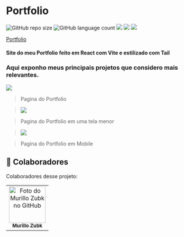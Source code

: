 # Portfolio

![GitHub repo size](https://img.shields.io/github/repo-size/MZubk/Portfolio?style=for-the-badge)
![GitHub language count](https://img.shields.io/github/languages/count/MZubk/Portfolio?style=for-the-badge)
<img src="https://img.shields.io/badge/React-20232A?style=for-the-badge&logo=react&logoColor=61DAFB" />
<img src="https://img.shields.io/badge/JavaScript-323330?style=for-the-badge&logo=javascript&logoColor=F7DF1E" />
<img src="https://img.shields.io/badge/Tailwind_CSS-38B2AC?style=for-the-badge&logo=tailwind-css&logoColor=white"/>

<a href="https://portfolio-mzubk.vercel.app/">Portfolio</a>

#### Site do meu Portfolio feito em React com Vite e estilizado com Tail

### Aqui exponho meus principais projetos que considero mais relevantes.

<img src="https://github.com/MZubk/Portfolio/assets/69257259/db8c587d-5793-4b14-a3ea-69c839d7623b">

> Pagina do Portfolio

> <img src="https://user-images.githubusercontent.com/69257259/263766417-d220225d-2adc-4ce3-9d12-666dcd187a82.png">

> Pagina do Portfolio em uma tela menor

> <img src="https://user-images.githubusercontent.com/69257259/263768482-ae4faf1e-cf80-4bce-9785-dbd62bfa9b09.png">

> Pagina do Portfolio em Mobile

## 🤝 Colaboradores

Colaboradores desse projeto:

<table>
  <tr>
    <td align="center">
      <a href="#">
        <img src="https://github.com/mzubk.png" width="100px;" alt="Foto do Murillo Zubk no GitHub"/><br>
        <sub>
          <b>Murillo Zubk</b>
        </sub>
      </a>
    </td>    
  </tr>
</table>
